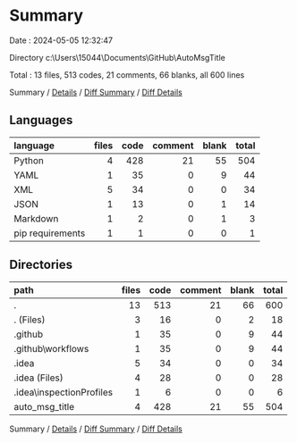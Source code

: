 # Summary

Date : 2024-05-05 12:32:47

Directory c:\\Users\\15044\\Documents\\GitHub\\AutoMsgTitle

Total : 13 files,  513 codes, 21 comments, 66 blanks, all 600 lines

Summary / [Details](details.md) / [Diff Summary](diff.md) / [Diff Details](diff-details.md)

## Languages
| language | files | code | comment | blank | total |
| :--- | ---: | ---: | ---: | ---: | ---: |
| Python | 4 | 428 | 21 | 55 | 504 |
| YAML | 1 | 35 | 0 | 9 | 44 |
| XML | 5 | 34 | 0 | 0 | 34 |
| JSON | 1 | 13 | 0 | 1 | 14 |
| Markdown | 1 | 2 | 0 | 1 | 3 |
| pip requirements | 1 | 1 | 0 | 0 | 1 |

## Directories
| path | files | code | comment | blank | total |
| :--- | ---: | ---: | ---: | ---: | ---: |
| . | 13 | 513 | 21 | 66 | 600 |
| . (Files) | 3 | 16 | 0 | 2 | 18 |
| .github | 1 | 35 | 0 | 9 | 44 |
| .github\\workflows | 1 | 35 | 0 | 9 | 44 |
| .idea | 5 | 34 | 0 | 0 | 34 |
| .idea (Files) | 4 | 28 | 0 | 0 | 28 |
| .idea\\inspectionProfiles | 1 | 6 | 0 | 0 | 6 |
| auto_msg_title | 4 | 428 | 21 | 55 | 504 |

Summary / [Details](details.md) / [Diff Summary](diff.md) / [Diff Details](diff-details.md)